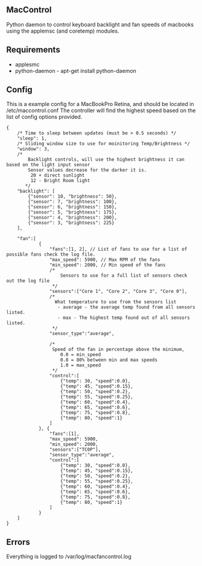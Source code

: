 ## MacControl
Python daemon to control keyboard backlight and fan speeds of macbooks using the applemsc (and coretemp) modules.


## Requirements

  - applesmc
  - python-daemon - apt-get install python-daemon

## Config
This is a example config for a MacBookPro Retina, and should be located in /etc/maccontrol.conf
The controller will find the highest speed based on the list of config options provided.

    {
        /* Time to sleep between updates (must be > 0.5 seconds) */
        "sleep": 1,
        /* Sliding window size to use for moinitoring Temp/Brightness */
        "window": 3,
        /*
            Backlight controls, will use the highest brightness it can based on the light input sensor
            Sensor values decrease for the darker it is.
             20 + direct sunlight
             12 - Bright Room light
           */
        "backlight": [
            {"sensor": 10, "brightness": 50},
            {"sensor": 7, "brightness": 100},
            {"sensor": 6, "brightness": 150},
            {"sensor": 5, "brightness": 175},
            {"sensor": 4, "brightness": 200},
            {"sensor": 3, "brightness": 225}
        ],

        "fan":[
                {
                    "fans":[1, 2], // List of fans to use for a list of possible fans check the log file.
                    "max_speed": 5900, // Max RPM of the fans
                    "min_speed": 2000, // Min speed of the fans
                    /*
                        Sensors to use for a full list of sensors check out the log file
                     */
                    "sensors":["Core 1", "Core 2", "Core 3", "Core 0"],
                    /*
                      What temperature to use from the sensors list
                       - average - the average temp found from all sensors listed.
                       - max - The highest temp found out of all sensors listed.
                     */
                    "sensor_type":"average",

                    /*
                     Speed of the fan in percentage above the minimum,
                        0.0 = min_speed
                        0.8 = 80% between min and max speeds
                        1.0 = max_speed
                     */
                    "control":[
                        {"temp": 30, "speed":0.0},
                        {"temp": 45, "speed":0.15},
                        {"temp": 50, "speed":0.2},
                        {"temp": 55, "speed":0.25},
                        {"temp": 60, "speed":0.4},
                        {"temp": 65, "speed":0.6},
                        {"temp": 75, "speed":0.8},
                        {"temp": 80, "speed":1}
                    ]
                }, {
                    "fans":[1],
                    "max_speed": 5900,
                    "min_speed": 2000,
                    "sensors":["TC0P"],
                    "sensor_type":"average",
                    "control":[
                        {"temp": 30, "speed":0.0},
                        {"temp": 45, "speed":0.15},
                        {"temp": 50, "speed":0.2},
                        {"temp": 55, "speed":0.25},
                        {"temp": 60, "speed":0.4},
                        {"temp": 65, "speed":0.6},
                        {"temp": 75, "speed":0.8},
                        {"temp": 80, "speed":1}
                    ]
                }
        ]
    }

## Errors
Everything is logged to /var/log/macfancontrol.log



